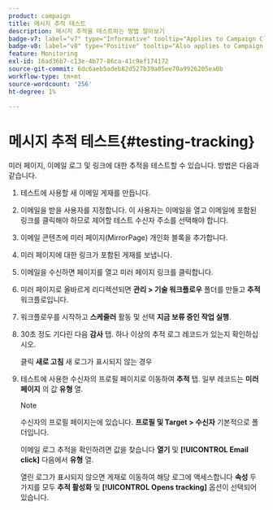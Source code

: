 ```yaml
---
product: campaign
title: 메시지 추적 테스트
description: 메시지 추적을 테스트하는 방법 알아보기
badge-v7: label="v7" type="Informative" tooltip="Applies to Campaign Classic v7"
badge-v8: label="v8" type="Positive" tooltip="Also applies to Campaign v8"
feature: Monitoring
exl-id: 16ad36b7-c13e-4b77-86ca-41c9ef174172
source-git-commit: 6dc6aeb5adeb82d527b39a05ee70a9926205ea0b
workflow-type: tm+mt
source-wordcount: '256'
ht-degree: 1%

---
```


# 메시지 추적 테스트{#testing-tracking}



미러 페이지, 이메일 로그 및 링크에 대한 추적을 테스트할 수 있습니다. 방법은 다음과 같습니다.

1. 테스트에 사용할 새 이메일 게재를 만듭니다.
1. 이메일을 받을 사용자를 지정합니다. 이 사용자는 이메일을 열고 이메일에 포함된 링크를 클릭해야 하므로 제어할 테스트 수신자 주소를 선택해야 합니다.
1. 이메일 콘텐츠에 미러 페이지(MirrorPage) 개인화 블록을 추가합니다.
1. 미러 페이지에 대한 링크가 포함된 게재를 보냅니다.
1. 이메일을 수신하면 페이지를 열고 미러 페이지 링크를 클릭합니다.
1. 미러 페이지로 올바르게 리디렉션되면 **관리 > 기술 워크플로우** 폴더를 만들고 **추적** 워크플로입니다.
1. 워크플로우를 시작하고 **스케줄러** 활동 및 선택 **지금 보류 중인 작업 실행**.
1. 30초 정도 기다린 다음 **감사** 탭. 하나 이상의 추적 로그 레코드가 있는지 확인하십시오.

   클릭 **새로 고침** 새 로그가 표시되지 않는 경우

1. 테스트에 사용한 수신자의 프로필 페이지로 이동하여 **추적** 탭. 일부 레코드는 **미러 페이지** 의 값 **유형** 열.

   >[!NOTE]
   >
   >수신자의 프로필 페이지는에 있습니다. **프로필 및 Target > 수신자** 기본적으로 폴더입니다.

   이메일 로그 추적을 확인하려면 값을 찾습니다 **열기** 및 **[!UICONTROL Email click]** 다음에서 **유형** 열.

   열린 로그가 표시되지 않으면 게재로 이동하여 해당 로그에 액세스합니다 **속성** 두 가지를 모두 **추적 활성화** 및 **[!UICONTROL Opens tracking]** 옵션이 선택되어 있습니다.
